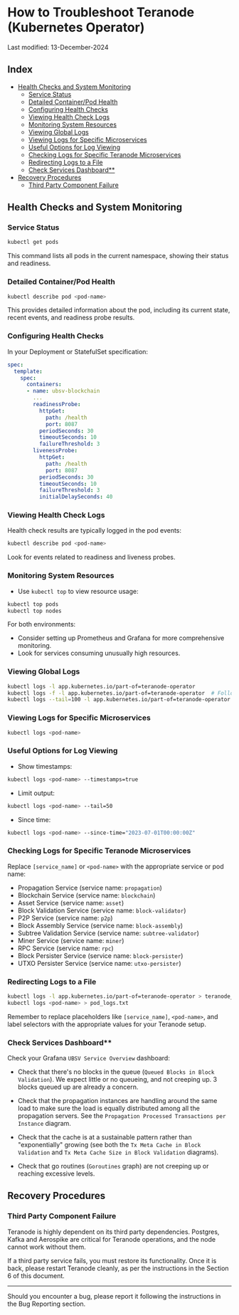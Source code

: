 # How to Troubleshoot Teranode (Kubernetes Operator)

Last modified: 13-December-2024

## Index

- [Health Checks and System Monitoring](#health-checks-and-system-monitoring)
    - [Service Status](#service-status)
    - [Detailed Container/Pod Health](#detailed-containerpod-health)
    - [Configuring Health Checks](#configuring-health-checks)
    - [Viewing Health Check Logs](#viewing-health-check-logs)
    - [Monitoring System Resources](#monitoring-system-resources)
    - [Viewing Global Logs](#viewing-global-logs)
    - [Viewing Logs for Specific Microservices](#viewing-logs-for-specific-microservices)
    - [Useful Options for Log Viewing](#useful-options-for-log-viewing)
    - [Checking Logs for Specific Teranode Microservices](#checking-logs-for-specific-teranode-microservices)
    - [Redirecting Logs to a File](#redirecting-logs-to-a-file)
    - [Check Services Dashboard**](#check-services-dashboard)
- [Recovery Procedures](#recovery-procedures)
    - [Third Party Component Failure](#third-party-component-failure)


## Health Checks and System Monitoring


### Service Status

```bash
kubectl get pods
```
This command lists all pods in the current namespace, showing their status and readiness.


### Detailed Container/Pod Health


```bash
kubectl describe pod <pod-name>
```
This provides detailed information about the pod, including its current state, recent events, and readiness probe results.



### Configuring Health Checks



In your Deployment or StatefulSet specification:

```yaml
spec:
  template:
    spec:
      containers:
      - name: ubsv-blockchain
        ...
        readinessProbe:
          httpGet:
            path: /health
            port: 8087
          periodSeconds: 30
          timeoutSeconds: 10
          failureThreshold: 3
        livenessProbe:
          httpGet:
            path: /health
            port: 8087
          periodSeconds: 30
          timeoutSeconds: 10
          failureThreshold: 3
          initialDelaySeconds: 40
```


### Viewing Health Check Logs


Health check results are typically logged in the pod events:

```bash
kubectl describe pod <pod-name>
```
Look for events related to readiness and liveness probes.



### Monitoring System Resources



* Use `kubectl top` to view resource usage:

```bash
kubectl top pods
kubectl top nodes
```


For both environments:

* Consider setting up Prometheus and Grafana for more comprehensive monitoring.
* Look for services consuming unusually high resources.



### Viewing Global Logs


```bash
kubectl logs -l app.kubernetes.io/part-of=teranode-operator
kubectl logs -f -l app.kubernetes.io/part-of=teranode-operator  # Follow logs in real-time
kubectl logs --tail=100 -l app.kubernetes.io/part-of=teranode-operator  # View only the most recent logs
```



### Viewing Logs for Specific Microservices





```bash
kubectl logs <pod-name>
```



### Useful Options for Log Viewing





* Show timestamps:
```bash
kubectl logs <pod-name> --timestamps=true
```
* Limit output:
```bash
kubectl logs <pod-name> --tail=50
```
* Since time:
```bash
kubectl logs <pod-name> --since-time="2023-07-01T00:00:00Z"
```



### Checking Logs for Specific Teranode Microservices



Replace `[service_name]` or `<pod-name>` with the appropriate service or pod name:

* Propagation Service (service name: `propagation`)
* Blockchain Service (service name: `blockchain`)
* Asset Service (service name: `asset`)
* Block Validation Service (service name: `block-validator`)
* P2P Service (service name: `p2p`)
* Block Assembly Service (service name: `block-assembly`)
* Subtree Validation Service (service name: `subtree-validator`)
* Miner Service (service name: `miner`)
* RPC Service (service name: `rpc`)
* Block Persister Service (service name: `block-persister`)
* UTXO Persister Service (service name: `utxo-persister`)


### Redirecting Logs to a File



```bash
kubectl logs -l app.kubernetes.io/part-of=teranode-operator > teranode_logs.txt
kubectl logs <pod-name> > pod_logs.txt
```

Remember to replace placeholders like `[service_name]`, `<pod-name>`, and label selectors with the appropriate values for your Teranode setup.



### Check Services Dashboard**



Check your Grafana `UBSV Service Overview` dashboard:



- Check that there's no blocks in the queue (`Queued Blocks in Block Validation`). We expect little or no queueing, and not creeping up. 3 blocks queued up are already a concern.



- Check that the propagation instances are handling around the same load to make sure the load is equally distributed among all the propagation servers. See the `Propagation Processed Transactions per Instance` diagram.



- Check that the cache is at a sustainable pattern rather than "exponentially" growing (see both the `Tx Meta Cache in Block Validation` and `Tx Meta Cache Size in Block Validation` diagrams).



- Check that go routines (`Goroutines` graph) are not creeping up or reaching excessive levels.



## Recovery Procedures



### Third Party Component Failure



Teranode is highly dependent on its third party dependencies. Postgres, Kafka and Aerospike are critical for Teranode operations, and the node cannot work without them.



If a third party service fails, you must restore its functionality. Once it is back, please restart Teranode cleanly, as per the instructions in the Section 6 of this document.




------


Should you encounter a bug, please report it following the instructions in the Bug Reporting section.
